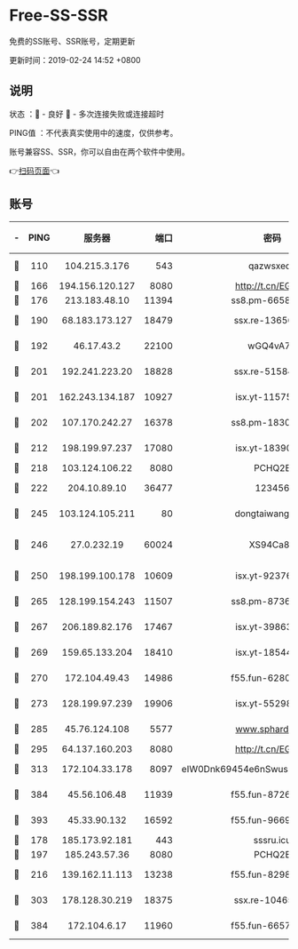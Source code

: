 # Free-SS-SSR

免费的SS账号、SSR账号，定期更新

更新时间：2019-02-24 14:52 +0800

## 说明

状态     ：🙂 - 良好 🙁 - 多次连接失败或连接超时

PING值   ：不代表真实使用中的速度，仅供参考。

账号兼容SS、SSR，你可以自由在两个软件中使用。

👉[扫码页面](https://liesauer.github.io/free-ss-ssr.github.io/)👈

## 账号

|-|PING|服务器|端口|密码|加密方式|区域|
|:----:|:----:|:-----:|-----:|:----:|:----:|:----:|
|🙂|110|104.215.3.176|543|qazwsxedc|aes-256-gcm|JP|
|🙂|166|194.156.120.127|8080|http://t.cn/EGJIyrl|rc4-md5|RU|
|🙂|176|213.183.48.10|11394|ss8.pm-66583704|rc4-md5|RU|
|🙂|190|68.183.173.127|18479|ssx.re-13656982|aes-256-cfb|US|
|🙂|192|46.17.43.2|22100|wGQ4vA7D|aes-256-gcm|RU|
|🙂|201|192.241.223.20|18828|ssx.re-51584753|aes-256-cfb|US|
|🙂|201|162.243.134.187|10927|isx.yt-11575973|aes-256-cfb|US|
|🙂|202|107.170.242.27|16378|ss8.pm-18305798|aes-256-cfb|US|
|🙂|212|198.199.97.237|17080|isx.yt-18390147|aes-256-cfb|US|
|🙂|218|103.124.106.22|8080|PCHQ2E|rc4-md5|US|
|🙂|222|204.10.89.10|36477|123456|aes-256-cfb|US|
|🙂|245|103.124.105.211|80|dongtaiwang.com|aes-256-cfb|US|
|🙂|246|27.0.232.19|60024|XS94Ca8K|xchacha20-ietf-poly1305|HK|
|🙂|250|198.199.100.178|10609|isx.yt-92376934|aes-256-cfb|US|
|🙂|265|128.199.154.243|11507|ss8.pm-87365089|aes-256-cfb|SG|
|🙂|267|206.189.82.176|17467|isx.yt-39863046|aes-256-cfb|SG|
|🙂|269|159.65.133.204|18410|isx.yt-18544574|aes-256-cfb|SG|
|🙂|270|172.104.49.43|14986|f55.fun-62809242|aes-256-cfb|SG|
|🙂|273|128.199.97.239|19906|isx.yt-55298055|aes-256-cfb|SG|
|🙂|285|45.76.124.108|5577|www.sphard.com|aes-256-cfb|AU|
|🙂|295|64.137.160.203|8080|http://t.cn/EGJIyrl|rc4-md5|CA|
|🙂|313|172.104.33.178|8097|eIW0Dnk69454e6nSwuspv9DmS201tQ0D|aes-256-cfb|SG|
|🙂|384|45.56.106.48|11939|f55.fun-87263738|aes-256-cfb|US|
|🙂|393|45.33.90.132|16592|f55.fun-96694755|aes-256-cfb|US|
|🙂|178|185.173.92.181|443|sssru.icu|rc4-md5|RU|
|🙂|197|185.243.57.36|8080|PCHQ2E|rc4-md5|US|
|🙂|216|139.162.11.113|13238|f55.fun-82987043|aes-256-cfb|SG|
|🙂|303|178.128.30.219|18375|ssx.re-10465888|aes-256-cfb|SG|
|🙂|384|172.104.6.17|11960|f55.fun-66579166|aes-256-cfb|US|
